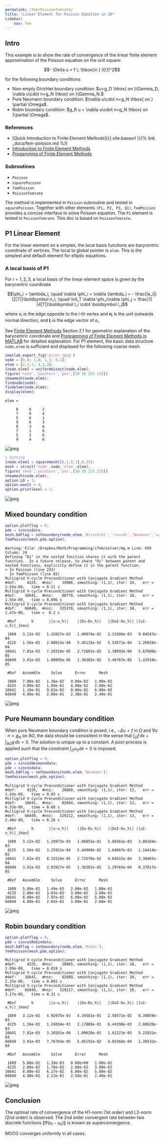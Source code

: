 ```yaml
---
permalink: /fem/Poissonfemrate/
title: "Linear Element for Poisson Equation in 2D"
sidebar:
    nav: fem
---
```


## Intro

This example is to show the rate of convergence of the linear finite element approximation of the Poisson equation on the unit square:

$$- \Delta u = f \; \hbox{in } (0,1)^2$$

for the following boundary conditions
- Non-empty Dirichlet boundary condition: $u=g_D \hbox{ on }\Gamma_D, \nabla u\cdot n=g_N \hbox{ on }\Gamma_N.$
- Pure Neumann boundary condition: $\nabla u\cdot n=g_N \hbox{ on } \partial \Omega$.
- Robin boundary condition: $g_R u + \nabla u\cdot n=g_N \hbox{ on }\partial \Omega$.

### References
- [Quick Introduction to Finite Element Methods]({{ site.baseurl }}{% link _docs/fem-poisson.md %})
- [Introduction to Finite Element Methods](http://www.math.uci.edu/~chenlong/226/Ch2FEM.pdf)
- [Progamming of Finite Element Methods](http://www.math.uci.edu/~chenlong/226/Ch3FEMCode.pdf)

### Subroutines

- `Poisson`
- `squarePoisson`
- `femPoisson`
- `Poissonfemrate`
    
The method is implemented in `Poisson` subroutine and tested in `squarePoisson`. Together with other elements `(P1, P2, P3, Q1)`, `femPoisson` provides a concise interface to solve Poisson equation. The `P1` element is tested in `Poissonfemrate`. This doc is based on `Poissonfemrate`.    

## P1 Linear Element

For the linear element on a simplex, the local basis functions are
barycentric coordinate of vertices. The local to global pointer is
`elem`. This is the simplest and default element for elliptic equations.

### A local basis of P1

For $i = 1, 2, 3$, a local basis of the linear element space is given by the barycentric coordinate

$$\phi_i = \lambda_i, \quad \nabla \phi_i = \nabla \lambda_i = - \frac{|e_i|}{2|T|}\boldsymbol n_i, \quad \int_T \nabla \phi_i\nabla \phi_j = \frac{1}{4|T|}\boldsymbol l_i \cdot \boldsymbol l_j$$

where $e_i$ is the edge opposite to the $i$-th vertex and $\boldsymbol n_i$ is the unit outwards normal direction, and $\boldsymbol l_i$ is the edge vector of $e_i$.  

See [Finite Element Methods](http://www.math.uci.edu/~chenlong/226/Ch2FEM.pdf) Section 2.1 for geometric explanation of the barycentric coordinate and [Programming of Finite Element Methods in MATLAB](http://www.math.uci.edu/~chenlong/226/Ch3FEMcode.pdf) for detailed explanation. For P1 element, the basic data structure `node,elem` is sufficient and displayed for the following coarse mesh.


```matlab
imatlab_export_fig('print-jpeg')
node = [0,0; 1,0; 1,1; 0,1];
elem = [2,3,1; 4,1,3];      
[node,elem] = uniformbisect(node,elem);
figure('rend','painters','pos',[10 10 225 225])
showmesh(node,elem);
findnode(node);
findelem(node,elem);
display(elem);
```

    
    elem =
    
         8     6     2
         7     6     4
         5     6     1
         9     6     3
         8     3     6
         7     1     6
         5     2     6
         9     4     6
    



    
![jpeg](Poissonfemrate_files/Poissonfemrate_3_1.jpg)
    



```matlab
% Setting
[node,elem] = squaremesh([0,1,0,1],0.25); 
mesh = struct('node',node,'elem',elem);
figure('rend','painters','pos',[10 10 225 225])
showmesh(node,elem);
option.L0 = 3;
option.maxIt = 4;
option.printlevel = 1;
```


    
![jpeg](Poissonfemrate_files/Poissonfemrate_4_0.jpg)
    


## Mixed boundary condition


```matlab
option.plotflag = 0;
pde = sincosdata;
mesh.bdFlag = setboundary(node,elem,'Dirichlet','~(x==0)','Neumann','x==0');
femPoisson(mesh,pde,option);
```

    Warning: File: /Dropbox/Math/Programming/ifem/solver/mg.m Line: 695 Column: 24
    Defining "Di" in the nested function shares it with the parent function.  In a future release, to share "Di" between parent and nested functions, explicitly define it in the parent function.
    > In Poisson (line 233)
      In femPoisson (line 65)
    Multigrid V-cycle Preconditioner with Conjugate Gradient Method
    #dof:     4225,  #nnz:    19906, smoothing: (1,1), iter: 10,   err = 1.55e-09,   time = 0.11 s
    Multigrid V-cycle Preconditioner with Conjugate Gradient Method
    #dof:    16641,  #nnz:    80770, smoothing: (1,1), iter: 10,   err = 1.55e-09,   time = 0.096 s
    Multigrid V-cycle Preconditioner with Conjugate Gradient Method
    #dof:    66049,  #nnz:   325378, smoothing: (1,1), iter: 10,   err = 1.47e-09,   time =  0.2 s
    
     #Dof       h       ||u-u_h||    ||Du-Du_h||   ||DuI-Du_h|| ||uI-u_h||_{max}
    
     1089   3.12e-02   1.15027e-03   1.08974e-01   2.21506e-03   9.04547e-04
     4225   1.56e-02   2.88013e-04   5.45135e-02   5.54571e-04   2.26928e-04
    16641   7.81e-03   7.20310e-05   2.72601e-02   1.38693e-04   5.67600e-05
    66049   3.91e-03   1.80095e-05   1.36305e-02   3.46767e-05   1.41918e-05
    
     #Dof   Assemble     Solve      Error      Mesh    
    
     1089   7.00e-02   1.36e-02   9.00e-02   1.00e-02
     4225   3.00e-02   1.09e-01   4.00e-02   2.00e-02
    16641   1.10e-01   9.62e-02   8.00e-02   6.00e-02
    66049   4.00e-01   2.00e-01   2.30e-01   2.40e-01
    
    



    
![jpeg](Poissonfemrate_files/Poissonfemrate_6_1.jpg)
    


## Pure Neumann boundary condition

When pure Neumann boundary condition is posed, i.e., $-\Delta u =f$ in $\Omega$ and $\nabla u\cdot n=g_N$ on $\partial \Omega$, the data should be consisitent in the sense that $\int_{\Omega} f \, dx + \int_{\partial \Omega} g \, ds = 0$. The solution is unique up to a constant. A post-process is applied such that the constraint $\int_{\Omega}u_h dx = 0$ is imposed. 


```matlab
option.plotflag = 0;
pde = sincosNeumanndata;
pde = sincosdata;
mesh.bdFlag = setboundary(node,elem,'Neumann');
femPoisson(mesh,pde,option);
```

    Multigrid V-cycle Preconditioner with Conjugate Gradient Method
    #dof:     4225,  #nnz:    20860, smoothing: (1,1), iter: 12,   err = 1.43e-09,   time = 0.03 s
    Multigrid V-cycle Preconditioner with Conjugate Gradient Method
    #dof:    16641,  #nnz:    82684, smoothing: (1,1), iter: 12,   err = 6.33e-09,   time = 0.08 s
    Multigrid V-cycle Preconditioner with Conjugate Gradient Method
    #dof:    66049,  #nnz:   329212, smoothing: (1,1), iter: 13,   err = 2.40e-09,   time = 0.26 s
    
     #Dof       h       ||u-u_h||    ||Du-Du_h||   ||DuI-Du_h|| ||uI-u_h||_{max}
    
     1089   3.12e-02   1.29973e-03   1.08855e-01   5.80361e-03   3.86104e-03
     4225   1.56e-02   3.25931e-04   5.44960e-02   1.64867e-03   1.14414e-03
    16641   7.81e-03   8.15520e-05   2.72576e-02   4.64515e-04   3.30465e-04
    66049   3.91e-03   2.03927e-05   1.36301e-02   1.29765e-04   9.37017e-05
    
     #Dof   Assemble     Solve      Error      Mesh    
    
     1089   5.00e-02   1.49e-03   2.00e-02   1.00e-02
     4225   2.00e-02   3.03e-02   3.00e-02   3.00e-02
    16641   8.00e-02   7.97e-02   6.00e-02   5.00e-02
    66049   4.00e-01   2.65e-01   3.00e-01   2.60e-01
    
    



    
![jpeg](Poissonfemrate_files/Poissonfemrate_8_1.jpg)
    


## Robin boundary condition


```matlab
option.plotflag = 0;
pde = sincosRobindata;
mesh.bdFlag = setboundary(node,elem,'Robin');
femPoisson(mesh,pde,option);
```

    Multigrid V-cycle Preconditioner with Conjugate Gradient Method
    #dof:     4225,  #nnz:    20865, smoothing: (1,1), iter: 10,   err = 1.99e-09,   time = 0.018 s
    Multigrid V-cycle Preconditioner with Conjugate Gradient Method
    #dof:    16641,  #nnz:    82689, smoothing: (1,1), iter: 10,   err = 2.33e-09,   time = 0.062 s
    Multigrid V-cycle Preconditioner with Conjugate Gradient Method
    #dof:    66049,  #nnz:   329217, smoothing: (1,1), iter: 10,   err = 3.17e-09,   time = 0.21 s
    
     #Dof       h       ||u-u_h||    ||Du-Du_h||   ||DuI-Du_h|| ||uI-u_h||_{max}
    
     1089   3.12e-02   4.92975e-03   4.34581e-01   2.56571e-02   8.30859e-03
     4225   1.56e-02   1.24034e-03   2.17889e-01   6.44198e-03   2.08620e-03
    16641   7.81e-03   3.10581e-04   1.09020e-01   1.61223e-03   5.22032e-04
    66049   3.91e-03   7.76764e-05   5.45192e-02   4.03168e-04   1.30532e-04
    
     #Dof   Assemble     Solve      Error      Mesh    
    
     1089   5.00e-02   1.39e-03   0.00e+00   1.00e-02
     4225   2.00e-02   1.76e-02   2.00e-02   3.00e-02
    16641   8.00e-02   6.17e-02   6.00e-02   5.00e-02
    66049   4.90e-01   2.13e-01   2.50e-01   2.40e-01
    
    



    
![jpeg](Poissonfemrate_files/Poissonfemrate_10_1.jpg)
    


## Conclusion

The optimal rate of convergence of the H1-norm (1st order) and L2-norm
(2nd order) is observed. The 2nd order convergent rate between two
discrete functions $\|\nabla (u_I - u_h)\|$ is known as superconvergence.

MGCG converges uniformly in all cases.
